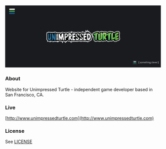 ![Unimpressed Turtle](/assets/img/banner_readme.png)

### About

Website for Unimpressed Turtle - independent game developer based in San Francisco, CA.

### Live

[http://www.unimpressedturtle.com](http://www.unimpressedturtle.com)

### License
See [LICENSE](/LICENSE)
